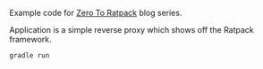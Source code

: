 Example code for [Zero To Ratpack](http://kyleboon.org/blog/2015/08/05/zero-to-ratpack/) blog series.

Application is a simple reverse proxy which shows off the Ratpack framework.

```shell
gradle run
```

